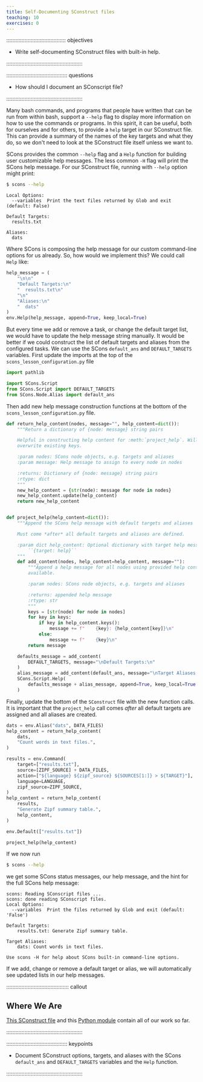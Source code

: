 ```yaml
---
title: Self-Documenting SConstruct files
teaching: 10
exercises: 0
---
```


::::::::::::::::::::::::::::::::::::::: objectives

- Write self-documenting SConstruct files with built-in help.

::::::::::::::::::::::::::::::::::::::::::::::::::

:::::::::::::::::::::::::::::::::::::::: questions

- How should I document an SConscript file?

::::::::::::::::::::::::::::::::::::::::::::::::::

Many bash commands, and programs that people have written that can be
run from within bash, support a `--help` flag to display more
information on how to use the commands or programs. In this spirit, it
can be useful, both for ourselves and for others, to provide a `help`
target in our SConstruct file. This can provide a summary of the names of
the key targets and what they do, so we don't need to look at the
SConstruct file itself unless we want to.

SCons provides the common `--help` flag and a `Help` function for building user customizable help
messages. The less common `-H` flag will print the SCons help message. For our SConstruct file,
running with `--help` option might print:

```bash
$ scons --help
```

```output
Local Options:
  --variables  Print the text files returned by Glob and exit (default: False)

Default Targets:
  results.txt

Aliases:
  dats
```

Where SCons is composing the help message for our custom command-line options for us already. So,
how would we implement this? We could call `Help` like:

```python
help_message = (
    "\n\n"
    "Default Targets:\n"
    "  results.txt\n"
    "\n"
    "Aliases:\n"
    "  dats"
)
env.Help(help_message, append=True, keep_local=True)
```

But every time we add or remove a task, or change the default target list, we would have to update
the help message string manually. It would be better if we
could construct the list of default targets and aliases from the configured tasks. We can use the
SCons `default_ans` and `DEFAULT_TARGETS` variables. First update the imports at the top of the
`scons_lesson_configuration.py` file

```python
import pathlib

import SCons.Script
from SCons.Script import DEFAULT_TARGETS
from SCons.Node.Alias import default_ans
```

Then add new help message construction functions at the bottom of the
`scons_lesson_configuration.py` file.

```python
def return_help_content(nodes, message="", help_content=dict()):
    """Return a dictionary of {node: message} string pairs

    Helpful in constructing help content for :meth:`project_help`. Will not
    overwrite existing keys.

    :param nodes: SCons node objects, e.g. targets and aliases
    :param message: Help message to assign to every node in nodes

    :returns: Dictionary of {node: message} string pairs
    :rtype: dict
    """
    new_help_content = {str(node): message for node in nodes}
    new_help_content.update(help_content)
    return new_help_content


def project_help(help_content=dict()):
    """Append the SCons help message with default targets and aliases

    Must come *after* all default targets and aliases are defined.

    :param dict help_content: Optional dictionary with target help messages
        ``{target: help}``
    """
    def add_content(nodes, help_content=help_content, message=""):
        """Append a help message for all nodes using provided help content if
        available.

        :param nodes: SCons node objects, e.g. targets and aliases

        :returns: appended help message
        :rtype: str
        """
        keys = [str(node) for node in nodes]
        for key in keys:
            if key in help_content.keys():
                message += f"    {key}: {help_content[key]}\n"
            else:
                message += f"    {key}\n"
        return message

    defaults_message = add_content(
        DEFAULT_TARGETS, message="\nDefault Targets:\n"
    )
    alias_message = add_content(default_ans, message="\nTarget Aliases:\n")
    SCons.Script.Help(
        defaults_message + alias_message, append=True, keep_local=True
    )
```

Finally, update the bottom of the `SConstruct` file with the new function calls. It is important
that the `project_help` call comes *after* all default targets are assigned and all aliases are
created.

```python
dats = env.Alias("dats", DATA_FILES)
help_content = return_help_content(
    dats,
    "Count words in text files.",
)

results = env.Command(
    target=["results.txt"],
    source=[ZIPF_SOURCE] + DATA_FILES,
    action=["${language} ${zipf_source} ${SOURCES[1:]} > ${TARGET}"],
    language=LANGUAGE,
    zipf_source=ZIPF_SOURCE,
)
help_content = return_help_content(
    results,
    "Generate Zipf summary table.",
    help_content,
)

env.Default(["results.txt"])

project_help(help_content)
```

If we now run

```bash
$ scons --help
```

we get some SCons status messages, our help message, and the hint for the full SCons help message:

```output
scons: Reading SConscript files ...
scons: done reading SConscript files.
Local Options:
  --variables  Print the files returned by Glob and exit (default: 'False')

Default Targets:
    results.txt: Generate Zipf summary table.

Target Aliases:
    dats: Count words in text files.

Use scons -H for help about SCons built-in command-line options.
```

If we add, change or remove a default target or alias, we will automatically see updated lists in
our help messages.

:::::::::::::::::::::::::::::::::::::::::  callout

## Where We Are

[This SConstruct file](files/code/08-self-doc/SConstruct)
and this [Python module](files/code/08-self-doc/scons_lesson_configuration.py)
contain all of our work so far.


::::::::::::::::::::::::::::::::::::::::::::::::::

:::::::::::::::::::::::::::::::::::::::: keypoints

- Document SConstruct options, targets, and aliases with the SCons `default_ans` and
  `DEFAULT_TARGETS` variables and the `Help` function.

::::::::::::::::::::::::::::::::::::::::::::::::::

